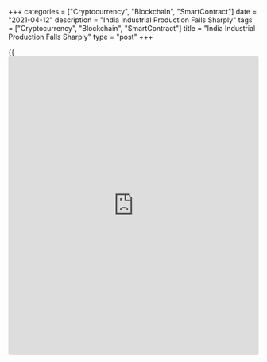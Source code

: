 +++
categories = ["Cryptocurrency", "Blockchain", "SmartContract"]
date = "2021-04-12"
description = "India Industrial Production Falls Sharply"
tags = ["Cryptocurrency", "Blockchain", "SmartContract"]
title = "India Industrial Production Falls Sharply"
type = "post"
+++

{{<iframe id="large-banner" src="https://www.bounty.group/#slide=19.0" width="100%" height="600" scrolling="no" style="border: 0px solid rgb(216, 221, 230); border-radius: 3px;">}}

India's industrial production declined sharply and at a faster than
expected pace in February, preliminary figures from the statistical
office showed Monday.  
  
The industrial production index dropped 3.6 percent year-on-year
following a 0.9 percent decrease in January. Economists had expected a
3.0 percent fall.  
  
In the same month last year, production grew 5.2 percent.  
  
Manufacturing output fell 3.7 percent from a year ago and mining
production dropped 5.5 percent. Electricity output edged up 0.1 percent.  
  
During the April to February year-to-date period, industrial production
decreased 11.3 percent and manufacturing output shrank 12.6 percent.

For comments and feedback [contact](https://www.playgroundfx.com/contact/): editorial@rtt[news](https://www.letsplayfx.com/blog/forex-news-website/).com

[Economic News][1]

 **What parts of the world are seeing the best (and worst) economic
performances lately? Click[here][2] to check out our [Econ Scorecard][2]
and find out! See up-to-the-moment [ranking](https://www.playgroundfx.com/blog/crypto-exchange-ranking/)s for the best and worst
performers in [GDP][3], [unemployment rate][4], [inflation][2] and much
more.**

   1. www.rtt[news](https://www.letsplayfx.com/blog/forex-news-website/).com/Content/EconomicNews.aspx
   2. www.rtt[news](https://www.letsplayfx.com/blog/forex-news-website/).com/economic-scorecard/world-rank/CPI/highest-performance.aspx
   3. www.rtt[news](https://www.letsplayfx.com/blog/forex-news-website/).com/economic-scorecard/world-rank/GDP/highest-performance.aspx
   4. www.rtt[news](https://www.letsplayfx.com/blog/forex-news-website/).com/economic-scorecard/world-rank/unemployment-rate/lowest-performance.aspx